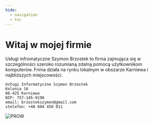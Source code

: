 ```yaml
---
hide:
  - navigation
  - toc
---
```


# Witaj w mojej firmie

Usługi infromatyczne Szymon Brzostek to firma zajmująca się w szczególności szeroko rozumianą zdalną pomocą użytkownikom komputerów. Frima działa na rynku lokalnym w obszarze Karniewa i najbliższych miejscowości. 

    Usługi Informatyczne Szymon Brzostek
    Kolonia 16
    06-425 Karniewo
    NIP: 757-145-9190
    email: brzostekszymon@gmail.com
    stelefon: +48 604 450 011

![PROW]([https://github.com/brzoszy/UISB/blob/main/prow-2014-2020-logo-kolor_0.jpg?raw=true])
